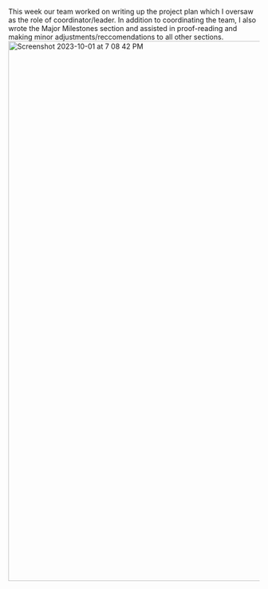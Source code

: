 This week our team worked on writing up the project plan which I oversaw as the role of coordinator/leader.
In addition to coordinating the team, I also wrote the Major Milestones section and assisted in proof-reading
and making minor adjustments/reccomendations to all other sections.
<img width="1084" alt="Screenshot 2023-10-01 at 7 08 42 PM" src="https://github.com/COSC-499-W2023/year-long-project-team-11/assets/71360902/528c6a02-1601-4af3-bf8d-a76828a60d68">
